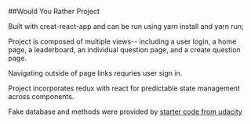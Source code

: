 ##Would You Rather Project

Built with creat-react-app and can be run using yarn install and yarn run; 

Project is composed of multiple views-- including a user login, a home page, a leaderboard, an individual question page,
and a create question page. 

Navigating outside of page links requries user sign in. 

Project incorporates redux with react for predictable state management across components. 

Fake database and methods were provided by [starter code from udacity ](https://github.com/udacity/reactnd-project-would-you-rather-starter)  